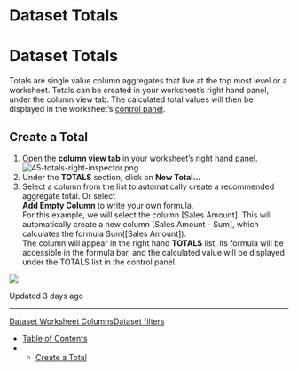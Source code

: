 # Dataset Totals

# Dataset Totals

Totals are single value column aggregates that live at the top most level or a worksheet. Totals can be created in your worksheet’s right hand panel, under the column view tab. The calculated total values will then be displayed in the worksheet’s [control panel](/docs/dataset-worksheet-controls#opening-closing-and-resizing-the-control-panel).

## Create a Total

1. Open the **column view tab** in your worksheet’s right hand panel.  
   ![45-totals-right-inspector.png](https://files.readme.io/49e2dbc-45-totals-right-inspector.png)
2. Under the **TOTALS** section, click on **New Total...**
3. Select a column from the list to automatically create a recommended aggregate total. Or select  
   **Add Empty Column** to write your own formula.  
   For this example, we will select the column [Sales Amount]. This will automatically create a new column [Sales Amount - Sum], which calculates the formula Sum([Sales Amount]).  
   The column will appear in the right hand **TOTALS** list, its formula will be accessible in the formula bar, and the calculated value will be displayed under the TOTALS list in the control panel.

![](https://files.readme.io/966e943-46_-_new_total.png)

Updated 3 days ago

---

[Dataset Worksheet Columns](/docs/dataset-worksheet-columns)[Dataset filters](/docs/dataset-filters)

* [Table of Contents](#)
* + [Create a Total](#create-a-total)